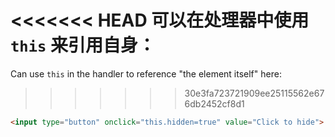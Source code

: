 <<<<<<< HEAD
可以在处理器中使用 `this` 来引用自身：
=======
Can use `this` in the handler to reference "the element itself" here:
>>>>>>> 30e3fa723721909ee25115562e676db2452cf8d1

```html run height=50
<input type="button" onclick="this.hidden=true" value="Click to hide">
```
